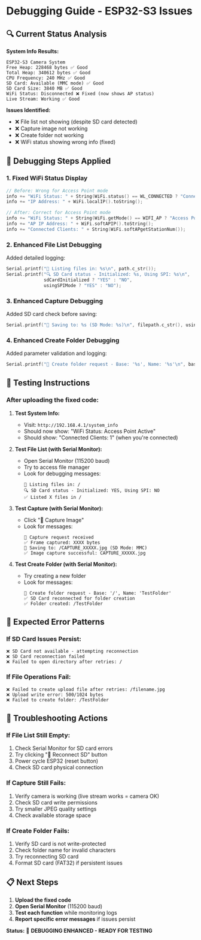 # Debugging Guide - ESP32-S3 Issues

## 🔍 Current Status Analysis

**System Info Results:**

```
ESP32-S3 Camera System
Free Heap: 228468 bytes ✅ Good
Total Heap: 340612 bytes ✅ Good
CPU Frequency: 240 MHz ✅ Good
SD Card: Available (MMC mode) ✅ Good
SD Card Size: 3840 MB ✅ Good
WiFi Status: Disconnected ❌ Fixed (now shows AP status)
Live Stream: Working ✅ Good
```

**Issues Identified:**

- ❌ File list not showing (despite SD card detected)
- ❌ Capture image not working
- ❌ Create folder not working
- ❌ WiFi status showing wrong info (fixed)

## 🔧 Debugging Steps Applied

### 1. **Fixed WiFi Status Display**

```cpp
// Before: Wrong for Access Point mode
info += "WiFi Status: " + String(WiFi.status() == WL_CONNECTED ? "Connected" : "Disconnected");
info += "IP Address: " + WiFi.localIP().toString();

// After: Correct for Access Point mode
info += "WiFi Status: " + String(WiFi.getMode() == WIFI_AP ? "Access Point Active" : "Disconnected");
info += "AP IP Address: " + WiFi.softAPIP().toString();
info += "Connected Clients: " + String(WiFi.softAPgetStationNum());
```

### 2. **Enhanced File List Debugging**

Added detailed logging:

```cpp
Serial.printf("📂 Listing files in: %s\n", path.c_str());
Serial.printf("🔍 SD Card status - Initialized: %s, Using SPI: %s\n",
              sdCardInitialized ? "YES" : "NO",
              usingSPIMode ? "YES" : "NO");
```

### 3. **Enhanced Capture Debugging**

Added SD card check before saving:

```cpp
Serial.printf("📁 Saving to: %s (SD Mode: %s)\n", filepath.c_str(), usingSPIMode ? "SPI" : "MMC");
```

### 4. **Enhanced Create Folder Debugging**

Added parameter validation and logging:

```cpp
Serial.printf("📁 Create folder request - Base: '%s', Name: '%s'\n", basePath.c_str(), folderName.c_str());
```

## 🎯 Testing Instructions

### **After uploading the fixed code:**

1. **Test System Info:**

   - Visit: `http://192.168.4.1/system_info`
   - Should now show: "WiFi Status: Access Point Active"
   - Should show: "Connected Clients: 1" (when you're connected)

2. **Test File List (with Serial Monitor):**

   - Open Serial Monitor (115200 baud)
   - Try to access file manager
   - Look for debugging messages:
     ```
     📂 Listing files in: /
     🔍 SD Card status - Initialized: YES, Using SPI: NO
     ✅ Listed X files in /
     ```

3. **Test Capture (with Serial Monitor):**

   - Click "📸 Capture Image"
   - Look for messages:
     ```
     📸 Capture request received
     ✅ Frame captured: XXXX bytes
     📁 Saving to: /CAPTURE_XXXXX.jpg (SD Mode: MMC)
     ✅ Image capture successful: CAPTURE_XXXXX.jpg
     ```

4. **Test Create Folder (with Serial Monitor):**
   - Try creating a new folder
   - Look for messages:
     ```
     📁 Create folder request - Base: '/', Name: 'TestFolder'
     ✅ SD Card reconnected for folder creation
     ✅ Folder created: /TestFolder
     ```

## 🚨 Expected Error Patterns

### **If SD Card Issues Persist:**

```
❌ SD Card not available - attempting reconnection
❌ SD Card reconnection failed
❌ Failed to open directory after retries: /
```

### **If File Operations Fail:**

```
❌ Failed to create upload file after retries: /filename.jpg
❌ Upload write error: 500/1024 bytes
❌ Failed to create folder: /TestFolder
```

## 🔄 Troubleshooting Actions

### **If File List Still Empty:**

1. Check Serial Monitor for SD card errors
2. Try clicking "🔗 Reconnect SD" button
3. Power cycle ESP32 (reset button)
4. Check SD card physical connection

### **If Capture Still Fails:**

1. Verify camera is working (live stream works = camera OK)
2. Check SD card write permissions
3. Try smaller JPEG quality settings
4. Check available storage space

### **If Create Folder Fails:**

1. Verify SD card is not write-protected
2. Check folder name for invalid characters
3. Try reconnecting SD card
4. Format SD card (FAT32) if persistent issues

## 📋 Next Steps

1. **Upload the fixed code**
2. **Open Serial Monitor** (115200 baud)
3. **Test each function** while monitoring logs
4. **Report specific error messages** if issues persist

**Status:** 🔧 **DEBUGGING ENHANCED - READY FOR TESTING**

